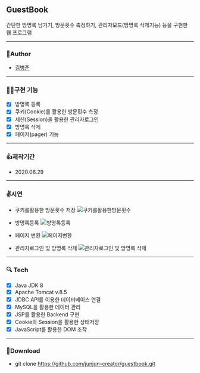 ## GuestBook
  간단한 방명록 남기기, 방문횟수 측정하기, 관리자모드(방명록 삭제기능) 등을 구현한 웹 프로그램

---
### 🧒Author
  - [김병준](http://github.com/junjun-creator)

---
### 🤹‍♂️구현 기능
  - [x] 방명록 등록
  - [x] 쿠키(Cookie)를 활용한 방문횟수 측정
  - [x] 세션(Session)을 활용한 관리자로그인
  - [x] 방명록 삭제
  - [x] 페이저(pager) 기능
---
### 👍제작기간
  - 2020.06.29

---
### ✌️시연
  - 쿠키를활용한 방문횟수 저장
![쿠키를활용한방문횟수](https://user-images.githubusercontent.com/65852909/103127816-5c467880-46d6-11eb-8081-3ba95f5ab110.gif)

  - 방명록등록
![방명록등록](https://user-images.githubusercontent.com/65852909/103127877-8ac45380-46d6-11eb-9165-55783266ceea.gif)

  - 페이지 변환
![페이지변환](https://user-images.githubusercontent.com/65852909/103127904-9c0d6000-46d6-11eb-918b-4316b4a401bf.gif)

  - 관리자로그인 및 방명록 삭제
![관리자로그인 및 방명록 삭제](https://user-images.githubusercontent.com/65852909/103127920-ab8ca900-46d6-11eb-9907-29c9bfcf38c2.gif)

---
### 🔍 Tech
  - [x] Java JDK 8
  - [x] Apache Tomcat v.8.5
  - [x] JDBC API를 이용한 데이터베이스 연결
  - [x] MySQL을 활용한 데이터 관리
  - [x] JSP를 활용한 Backend 구현
  - [x] Cookie와 Session을 활용한 상태저장
  - [x] JavaScript를 활용한 DOM 조작

---
### 💼Download
  - git clone https://github.com/junjun-creator/guestbook.git
